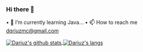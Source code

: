 ### Hi there 👋

• 🌱 I’m currently learning Java...
• 📫 How to reach me dqriuzmc@gmail.com

  
<a href="https://github.com/dqriuz">
  <img align="center" src="https://github-readme-stats.anuraghazra1.vercel.app/api?username=dqriuz&show_icons=true&include_all_commits=false&theme=radical&count_private=true" alt="Dariuz's github stats" />
</a>

<a href="https://github.com/dqriuz">
  <img align="center" src="https://github-readme-stats.vercel.app/api/top-langs/?username=Dqriuz&layout=compact&theme=radical" alt="Dariuz's langs" />
</a>

